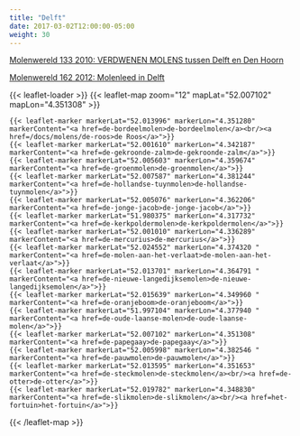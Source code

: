 ```yaml
---
title: "Delft"
date: 2017-03-02T12:00:00-05:00
weight: 30
---
```

[Molenwereld 133 2010: VERDWENEN MOLENS tussen Delft en Den Hoorn](https://www.molenwereld.com/wp-content/uploads/2016/11/Nr.-133-januari-2010.pdf)

[Molenwereld 162 2012: Molenleed in Delft](https://www.molenwereld.com/wp-content/uploads/2016/03/Nr.-162-September-2012.pdf)

{{< leaflet-loader >}}
{{< leaflet-map zoom="12" mapLat="52.007102" mapLon="4.351308" >}}

    {{< leaflet-marker markerLat="52.013996" markerLon="4.351280" markerContent="<a href=de-bordeelmolen>de-bordeelmolen</a><br/><a href=/docs/molens/de-roos>de Roos</a>">}}
    {{< leaflet-marker markerLat="52.001610" markerLon="4.342187" markerContent="<a href=de-gekroonde-zalm>de-gekroonde-zalm</a>">}}
    {{< leaflet-marker markerLat="52.005603" markerLon="4.359674" markerContent="<a href=de-groenmolen>de-groenmolen</a>">}}
    {{< leaflet-marker markerLat="52.007587" markerLon="4.381244" markerContent="<a href=de-hollandse-tuynmolen>de-hollandse-tuynmolen</a>">}}
    {{< leaflet-marker markerLat="52.005076" markerLon="4.362206" markerContent="<a href=de-jonge-jacob>de-jonge-jacob</a>">}}
    {{< leaflet-marker markerLat="51.980375" markerLon="4.317732" markerContent="<a href=de-kerkpoldermolen>de-kerkpoldermolen</a>">}}
    {{< leaflet-marker markerLat="52.001010" markerLon="4.336289" markerContent="<a href=de-mercurius>de-mercurius</a>">}}
    {{< leaflet-marker markerLat="52.024552" markerLon="4.374320 " markerContent="<a href=de-molen-aan-het-verlaat>de-molen-aan-het-verlaat</a>">}}
    {{< leaflet-marker markerLat="52.013701" markerLon="4.364791 " markerContent="<a href=de-nieuwe-langedijksemolen>de-nieuwe-langedijksemolen</a>">}}
    {{< leaflet-marker markerLat="52.015639" markerLon="4.349960 " markerContent="<a href=de-oranjeboom>de-oranjeboom</a>">}}
    {{< leaflet-marker markerLat="51.997104" markerLon="4.377940 " markerContent="<a href=de-oude-laanse-molen>de-oude-laanse-molen</a>">}}
    {{< leaflet-marker markerLat="52.007102" markerLon="4.351308" markerContent="<a href=de-papegaay>de-papegaay</a>">}}
    {{< leaflet-marker markerLat="52.005998" markerLon="4.382546 " markerContent="<a href=de-pauwmolen>de-pauwmolen</a>">}}
    {{< leaflet-marker markerLat="52.013595" markerLon="4.351653" markerContent="<a href=de-steckmolen>de-steckmolen</a><br/><a href=de-otter>de-otter</a>">}}
    {{< leaflet-marker markerLat="52.019782" markerLon="4.348830" markerContent="<a href=de-slikmolen>de-slikmolen</a><br/><a href=het-fortuin>het-fortuin</a>">}}


{{< /leaflet-map >}}

